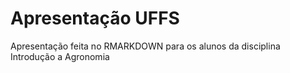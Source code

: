 # Apresentação UFFS

Apresentação feita no RMARKDOWN para os alunos da disciplina Introdução a Agronomia
